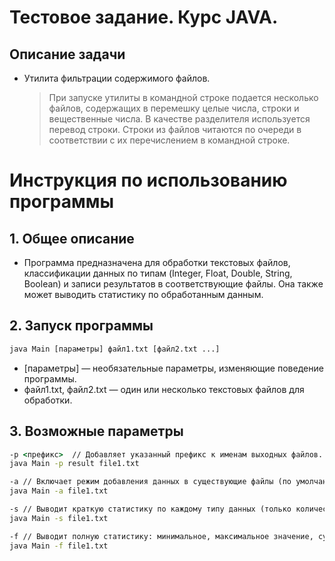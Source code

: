 # Тестовое задание. Курс JAVA.
## Описание задачи
- Утилита фильтрации содержимого файлов.

  > При запуске утилиты в командной строке подается несколько файлов, содержащих в
  перемешку целые числа, строки и вещественные числа. В качестве разделителя
  используется перевод строки. Строки из файлов читаются по очереди в соответствии с их
  перечислением в командной строке.

# Инструкция по использованию программы
## 1. Общее описание
- Программа предназначена для обработки текстовых файлов, классификации данных по типам 
(Integer, Float, Double, String, Boolean) и записи результатов в соответствующие файлы. 
Она также может выводить статистику по обработанным данным.
## 2. Запуск программы
```cmd
java Main [параметры] файл1.txt [файл2.txt ...]
```

- [параметры] — необязательные параметры, изменяющие поведение программы.
- файл1.txt, файл2.txt — один или несколько текстовых файлов для обработки.

## 3. Возможные параметры

```cmd
-p <префикс>  // Добавляет указанный префикс к именам выходных файлов.
java Main -p result file1.txt
```
```cmd
-a // Включает режим добавления данных в существующие файлы (по умолчанию происходит перезапись).
java Main -a file1.txt
```
```cmd
-s // Выводит краткую статистику по каждому типу данных (только количество элементов).
java Main -s file1.txt
```
```cmd
-f // Выводит полную статистику: минимальное, максимальное значение, сумму, среднее для чисел; минимальную и максимальную длину строк для строк.
java Main -f file1.txt
```